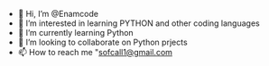 - 👋 Hi, I’m @Enamcode
- 👀 I’m interested in learning PYTHON and other coding languages
- 🌱 I’m currently learning Python
- 💞️ I’m looking to collaborate on Python prjects
- 📫 How to reach me "sofcall1@gmail.com

<!---
Enamcode/Enamcode is a ✨ special ✨ repository because its `README.md` (this file) appears on your GitHub profile.
You can click the Preview link to take a look at your changes.
--->
